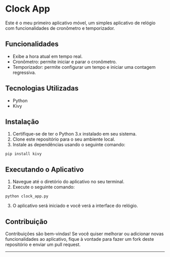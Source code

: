# Clock App

Este é o meu primeiro aplicativo móvel, um simples aplicativo de relógio com funcionalidades de cronômetro e temporizador.

## Funcionalidades

- Exibe a hora atual em tempo real.
- Cronômetro: permite iniciar e parar o cronômetro.
- Temporizador: permite configurar um tempo e iniciar uma contagem regressiva.

## Tecnologias Utilizadas

- Python
- Kivy

## Instalação

1. Certifique-se de ter o Python 3.x instalado em seu sistema.
2. Clone este repositório para o seu ambiente local.
3. Instale as dependências usando o seguinte comando:

```
pip install kivy
```

## Executando o Aplicativo

1. Navegue até o diretório do aplicativo no seu terminal.
2. Execute o seguinte comando:

```
python clock_app.py
```

3. O aplicativo será iniciado e você verá a interface do relógio.

## Contribuição

Contribuições são bem-vindas! Se você quiser melhorar ou adicionar novas funcionalidades ao aplicativo, fique à vontade para fazer um fork deste repositório e enviar um pull request.

---
